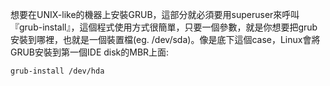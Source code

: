 想要在UNIX-like的機器上安裝GRUB，這部分就必須要用superuser來呼叫『grub-install』，這個程式使用方式很簡單，只要一個參數，就是你想要把grub安裝到哪裡，也就是一個裝置檔\(eg. /dev/sda\)。像是底下這個case，Linux會將GRUB安裝到第一個IDE disk的MBR上面:

`grub-install /dev/hda`



